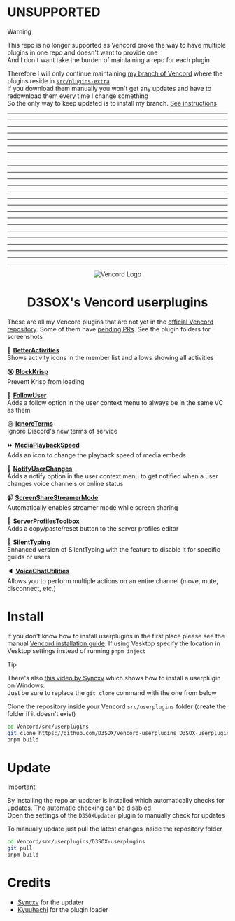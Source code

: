 # UNSUPPORTED


> [!WARNING]
> This repo is no longer supported as Vencord broke the way to have multiple plugins in one repo and doesn't want to provide one  
> And I don't want take the burden of maintaining a repo for each plugin.
> 
> Therefore I will only continue maintaining [my branch of Vencord](https://github.com/D3SOX/Vencord) where the plugins reside in [`src/plugins-extra`](https://github.com/D3SOX/Vencord/tree/mybuild/src/plugins-extra).  
> If you download them manually you won't get any updates and have to redownload them every time I change something  
> So the only way to keep updated is to install my branch. [See instructions](https://github.com/D3SOX/Vencord?tab=readme-ov-file#installing--uninstalling)

---
---
---
---
---
---
---
---
---
---
---
---
---
---
---
---
---
---
---
---
---
---
---
---

<div align="center">

![Vencord Logo](https://github.com/D3SOX/vencord-userplugins/assets/24937357/f5c06f0e-9d8c-4cca-b990-953d675ec71d)
# D3SOX's Vencord userplugins

</div>

These are all my Vencord plugins that are not yet in the [official Vencord repository](https://vencord.dev/plugins#d3sox). Some of them have [pending PRs](https://github.com/Vendicated/Vencord/pulls/d3sox).
See the plugin folders for screenshots

🎡 [**BetterActivities**](./betterActivities)  
Shows activity icons in the member list and allows showing all activities

🔇 [**BlockKrisp**](./blockKrisp)  
Prevent Krisp from loading

🤝 [**FollowUser**](./followUser)  
Adds a follow option in the user context menu to always be in the same VC as them

😒 [**IgnoreTerms**](./ignoreTerms)  
Ignore Discord's new terms of service

⏩ [**MediaPlaybackSpeed**](./mediaPlaybackSpeed)  
Adds an icon to change the playback speed of media embeds

🔔 [**NotifyUserChanges**](./notifyUserChanges)  
Adds a notify option in the user context menu to get notified when a user changes voice channels or online status

📹 [**ScreenShareStreamerMode**](./screenShareStreamerMode)  
Automatically enables streamer mode while screen sharing

👤 [**ServerProfilesToolbox**](./serverProfilesToolbox)  
Adds a copy/paste/reset button to the server profiles editor

🤫 [**SilentTyping**](./silentTyping)  
Enhanced version of SilentTyping with the feature to disable it for specific guilds or users

🔈 [**VoiceChatUtilities**](./voiceChatUtilities)  
Allows you to perform multiple actions on an entire channel (move, mute, disconnect, etc.)


# Install

If you don't know how to install userplugins in the first place please see the manual [Vencord installation guide](https://docs.vencord.dev/installing/). If using Vesktop specify the location in Vesktop settings instead of running `pnpm inject`

> [!TIP]
> There's also [this video by Syncxv](https://youtu.be/8wexjSo8fNw) which shows how to install a userplugin on Windows.  
> Just be sure to replace the `git clone` command with the one from below

Clone the repository inside your Vencord `src/userplugins` folder (create the folder if it doesn't exist)
```bash
cd Vencord/src/userplugins
git clone https://github.com/D3SOX/vencord-userplugins D3SOX-userplugins
pnpm build
````

# Update

> [!IMPORTANT]
> By installing the repo an updater is installed which automatically checks for updates. The automatic checking can be disabled.  
> Open the settings of the `D3SOXUpdater` plugin to manually check for updates

To manually update just pull the latest changes inside the repository folder
```bash
cd Vencord/src/userplugins/D3SOX-userplugins
git pull
pnpm build
```

# Credits

- [Syncxv](https://github.com/Syncxv) for the updater
- [Kyuuhachi](https://github.com/Kyuuhachi) for the plugin loader
